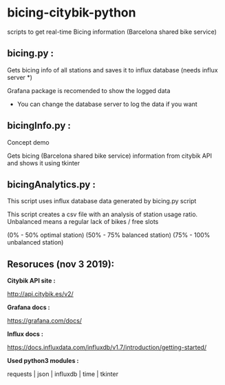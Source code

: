 # bicing-citybik-python

scripts to get real-time Bicing information (Barcelona shared bike service)

## bicing.py :

Gets bicing info of all stations and saves it to influx database (needs influx server *)

Grafana package is recomended to show the logged data

* You can change the database server to log the data if you want

## bicingInfo.py :

Concept demo 

Gets bicing (Barcelona shared bike service) information from citybik API and shows it using tkinter

## bicingAnalytics.py : 

This script uses influx database data generated by bicing.py script

This script creates a csv file with an analysis of station usage ratio. Unbalanced means a regular lack of bikes / free slots

(0% - 50% optimal station) (50% - 75% balanced station) (75% - 100% unbalanced station)

## Resoruces (nov 3 2019):

**Citybik API site :**

http://api.citybik.es/v2/

**Grafana docs :**

https://grafana.com/docs/

**Influx docs :**

https://docs.influxdata.com/influxdb/v1.7/introduction/getting-started/

**Used python3 modules :** 

requests | json | influxdb | time | tkinter
